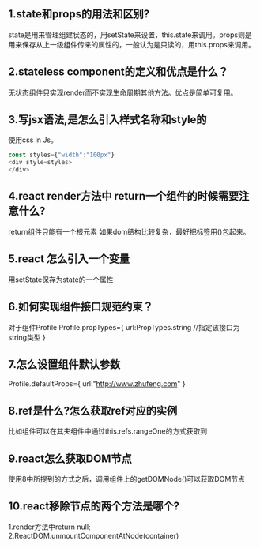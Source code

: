 ##  1.state和props的用法和区别?
state是用来管理组建状态的，用setState来设置，this.state来调用。props则是用来保存从上一级组件传来的属性的，一般认为是只读的，用this.props来调用。

##  2.stateless component的定义和优点是什么？
无状态组件只实现render而不实现生命周期其他方法。优点是简单可复用。

##  3.写jsx语法,是怎么引入样式名称和style的
使用css in Js。
```javascript
const styles={"width":"100px"}
<div style=styles>
</div>
```
##  4.react render方法中 return一个组件的时候需要注意什么?
return组件只能有一个根元素
如果dom结构比较复杂，最好把标签用()包起来。

##  5.react 怎么引入一个变量
用setState保存为state的一个属性

##  6.如何实现组件接口规范约束？
对于组件Profile
Profile.propTypes={
url:PropTypes.string //指定该接口为string类型
}

##  7.怎么设置组件默认参数
Profile.defaultProps={
url:"http://www.zhufeng.com"
}

##  8.ref是什么?怎么获取ref对应的实例
比如组件<range ref="rangeOne" />可以在其夫组件中通过this.refs.rangeOne的方式获取到

##  9.react怎么获取DOM节点
使用8中所提到的方式之后，调用组件上的getDOMNode()可以获取DOM节点

##  10.react移除节点的两个方法是哪个?
1.render方法中return null;
2.ReactDOM.unmountComponentAtNode(container)
